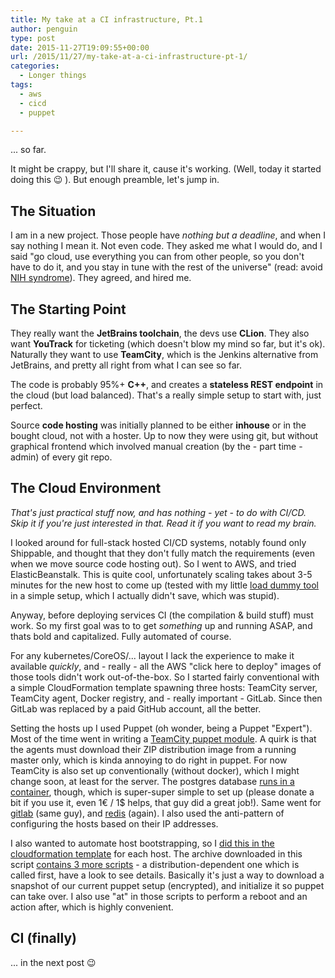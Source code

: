 ```yaml
---
title: My take at a CI infrastructure, Pt.1
author: penguin
type: post
date: 2015-11-27T19:09:55+00:00
url: /2015/11/27/my-take-at-a-ci-infrastructure-pt-1/
categories:
  - Longer things
tags:
  - aws
  - cicd
  - puppet

---
```

... so far.

It might be crappy, but I'll share it, cause it's working. (Well, today it started doing this 😉 ). But enough preamble, let's jump in.

## The Situation

I am in a new project. Those people have _nothing but a deadline_, and when I say nothing I mean it. Not even code. They asked me what I would do, and I said "go cloud, use everything you can from other people, so you don't have to do it, and you stay in tune with the rest of the universe" (read: avoid <a href="Not-invented-here-Syndrom" target="_blank">NIH syndrome</a>). They agreed, and hired me.

## The Starting Point

They really want the **JetBrains toolchain**, the devs use **CLion**. They also want **YouTrack** for ticketing (which doesn't blow my mind so far, but it's ok). Naturally they want to use **TeamCity**, which is the Jenkins alternative from JetBrains, and pretty all right from what I can see so far.

The code is probably 95%+ **C++**, and creates a **stateless REST endpoint** in the cloud (but load balanced). That's a really simple setup to start with, just perfect.

Source **code hosting** was initially planned to be either **inhouse** or in the bought cloud, not with a hoster. Up to now they were using git, but without graphical frontend which involved manual creation (by the - part time - admin) of every git repo.

## The Cloud Environment

_That's just practical stuff now, and has nothing - yet - to do with CI/CD. Skip it if you're just interested in that. Read it if you want to read my brain._

I looked around for full-stack hosted CI/CD systems, notably found only Shippable, and thought that they don't fully match the requirements (even when we move source code hosting out). So I went to AWS, and tried ElasticBeanstalk. This is quite cool, unfortunately scaling takes about 3-5 minutes for the new host to come up (tested with my little [load dummy tool][1] in a simple setup, which I actually didn't save, which was stupid).

Anyway, before deploying services CI (the compilation & build stuff) must work. So my first goal was to to get _something_ up and running ASAP, and thats bold and capitalized. Fully automated of course.

For any kubernetes/CoreOS/... layout I lack the experience to make it available _quickly_, and - really - all the AWS "click here to deploy" images of those tools didn't work out-of-the-box. So I started fairly conventional with a simple CloudFormation template spawning three hosts: TeamCity server, TeamCity agent, Docker registry, and - really important - GitLab. Since then GitLab was replaced by a paid GitHub account, all the better.

Setting the hosts up I used Puppet (oh wonder, being a Puppet "Expert"). Most of the time went in writing a [TeamCity puppet module][2]. A quirk is that the agents must download their ZIP distribution image from a running master only, which is kinda annoying to do right in puppet. For now TeamCity is also set up conventionally (without docker), which I might change soon, at least for the server. The postgres database [runs in a container][3], though, which is super-super simple to set up (please donate a bit if you use it, even 1€ / 1$ helps, that guy did a great job!). Same went for [gitlab][4] (same guy), and [redis][5] (again). I also used the anti-pattern of configuring the hosts based on their IP addresses.

I also wanted to automate host bootstrapping, so I [did this in the cloudformation template][6] for each host. The archive downloaded in this script [contains 3 more scripts][7] - a distribution-dependent one which is called first, have a look to see details. Basically it's just a way to download a snapshot of our current puppet setup (encrypted), and initialize it so puppet can take over. I also use "at" in those scripts to perform a reboot and an action after, which is highly convenient.

## CI (finally)

... in the next post 😉

 [1]: https://hub.docker.com/r/flypenguin/loadummy/
 [2]: https://forge.puppetlabs.com/flypenguin/teamcity
 [3]: https://hub.docker.com/r/sameersbn/postgresql/
 [4]: https://hub.docker.com/r/sameersbn/gitlab/
 [5]: https://hub.docker.com/r/sameersbn/redis/
 [6]: https://gist.github.com/flypenguin/c4df167ee155a7e4fa82
 [7]: https://gist.github.com/flypenguin/85dbddd7b15eaa515945